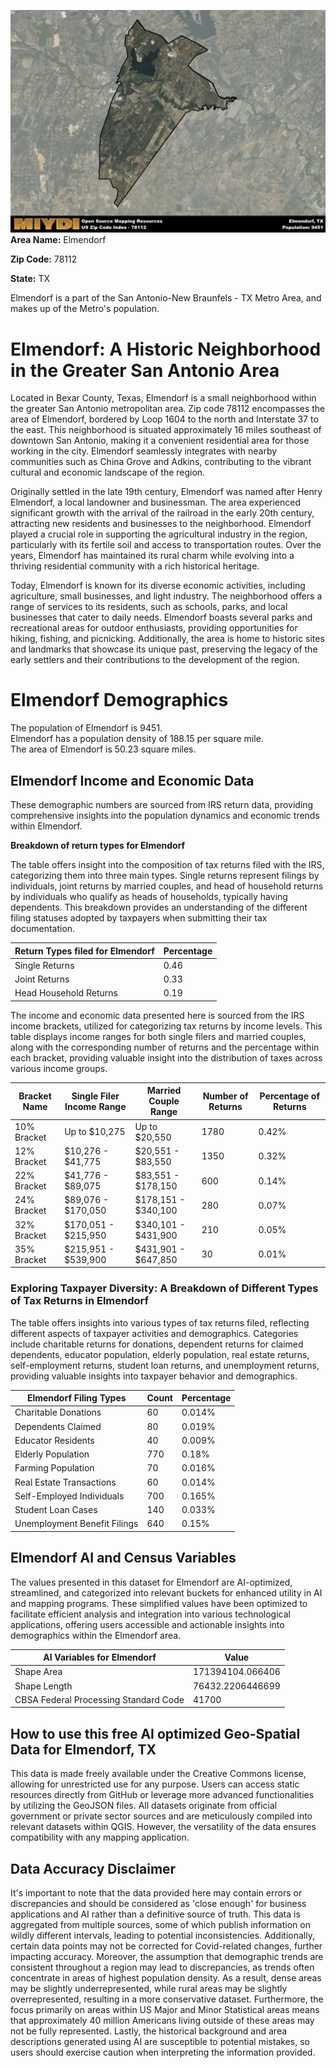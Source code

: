 ![Image Alt Text](../_images/78112.png)
**Area Name:** Elmendorf

**Zip Code:** 78112

**State:** TX

Elmendorf is a part of the San Antonio-New Braunfels - TX Metro Area, and makes up  of the Metro's population.  

# Elmendorf: A Historic Neighborhood in the Greater San Antonio Area

Located in Bexar County, Texas, Elmendorf is a small neighborhood within the greater San Antonio metropolitan area. Zip code 78112 encompasses the area of Elmendorf, bordered by Loop 1604 to the north and Interstate 37 to the east. This neighborhood is situated approximately 16 miles southeast of downtown San Antonio, making it a convenient residential area for those working in the city. Elmendorf seamlessly integrates with nearby communities such as China Grove and Adkins, contributing to the vibrant cultural and economic landscape of the region.

Originally settled in the late 19th century, Elmendorf was named after Henry Elmendorf, a local landowner and businessman. The area experienced significant growth with the arrival of the railroad in the early 20th century, attracting new residents and businesses to the neighborhood. Elmendorf played a crucial role in supporting the agricultural industry in the region, particularly with its fertile soil and access to transportation routes. Over the years, Elmendorf has maintained its rural charm while evolving into a thriving residential community with a rich historical heritage.

Today, Elmendorf is known for its diverse economic activities, including agriculture, small businesses, and light industry. The neighborhood offers a range of services to its residents, such as schools, parks, and local businesses that cater to daily needs. Elmendorf boasts several parks and recreational areas for outdoor enthusiasts, providing opportunities for hiking, fishing, and picnicking. Additionally, the area is home to historic sites and landmarks that showcase its unique past, preserving the legacy of the early settlers and their contributions to the development of the region.

# Elmendorf Demographics

The population of Elmendorf is 9451.  
Elmendorf has a population density of 188.15 per square mile.  
The area of Elmendorf is 50.23 square miles.  

## Elmendorf Income and Economic Data

These demographic numbers are sourced from IRS return data, providing comprehensive insights into the population dynamics and economic trends within Elmendorf.

**Breakdown of return types for Elmendorf**

The table offers insight into the composition of tax returns filed with the IRS, categorizing them into three main types. Single returns represent filings by individuals, joint returns by married couples, and head of household returns by individuals who qualify as heads of households, typically having dependents. This breakdown provides an understanding of the different filing statuses adopted by taxpayers when submitting their tax documentation.

| Return Types filed for Elmendorf                              | Percentage          |
|----------------------------------------------------------|---------------------|
| Single Returns                                            | 0.46 |
| Joint Returns                                             | 0.33 |
| Head Household Returns                                    | 0.19 |

The income and economic data presented here is sourced from the IRS income brackets, utilized for categorizing tax returns by income levels. This table displays income ranges for both single filers and married couples, along with the corresponding number of returns and the percentage within each bracket, providing valuable insight into the distribution of taxes across various income groups.

| Bracket Name       | Single Filer Income Range | Married Couple Range | Number of Returns | Percentage of Returns |
|--------------------|----------------------------|----------------------|-------------------|-----------------------|
| 10% Bracket        | Up to $10,275              | Up to $20,550        | 1780 | 0.42% |
| 12% Bracket        | $10,276 - $41,775          | $20,551 - $83,550    | 1350 | 0.32% |
| 22% Bracket        | $41,776 - $89,075          | $83,551 - $178,150   | 600 | 0.14% |
| 24% Bracket        | $89,076 - $170,050         | $178,151 - $340,100  | 280 | 0.07% |
| 32% Bracket        | $170,051 - $215,950        | $340,101 - $431,900  | 210 | 0.05% |
| 35% Bracket        | $215,951 - $539,900        | $431,901 - $647,850  | 30 | 0.01% |

### Exploring Taxpayer Diversity: A Breakdown of Different Types of Tax Returns in Elmendorf

The table offers insights into various types of tax returns filed, reflecting different aspects of taxpayer activities and demographics. Categories include charitable returns for donations, dependent returns for claimed dependents, educator population, elderly population, real estate returns, self-employment returns, student loan returns, and unemployment returns, providing valuable insights into taxpayer behavior and demographics.

| Elmendorf Filing Types                    | Count | Percentage |
|--------------------------------------|-------|------------|
| Charitable Donations                 | 60 | 0.014% |
| Dependents Claimed                   | 80 | 0.019% |
| Educator Residents                   | 40 | 0.009% |
| Elderly Population                   | 770 | 0.18% |
| Farming Population                   | 70 | 0.016% |
| Real Estate Transactions             | 60 | 0.014% |
| Self-Employed Individuals            | 700 | 0.165% |
| Student Loan Cases                   | 140 | 0.033% |
| Unemployment Benefit Filings         | 640 | 0.15% |

## Elmendorf AI and Census Variables

The values presented in this dataset for Elmendorf are AI-optimized, streamlined, and categorized into relevant buckets for enhanced utility in AI and mapping programs. These simplified values have been optimized to facilitate efficient analysis and integration into various technological applications, offering users accessible and actionable insights into demographics within the Elmendorf area.

| AI Variables for Elmendorf | Value |
|-------------|-------|
| Shape Area | 171394104.066406 |
| Shape Length | 76432.2206446699 |
| CBSA Federal Processing Standard Code | 41700 |

## How to use this free AI optimized Geo-Spatial Data for Elmendorf, TX

This data is made freely available under the Creative Commons license, allowing for unrestricted use for any purpose. Users can access static resources directly from GitHub or leverage more advanced functionalities by utilizing the GeoJSON files. All datasets originate from official government or private sector sources and are meticulously compiled into relevant datasets within QGIS. However, the versatility of the data ensures compatibility with any mapping application.

## Data Accuracy Disclaimer
It's important to note that the data provided here may contain errors or discrepancies and should be considered as 'close enough' for business applications and AI rather than a definitive source of truth. This data is aggregated from multiple sources, some of which publish information on wildly different intervals, leading to potential inconsistencies. Additionally, certain data points may not be corrected for Covid-related changes, further impacting accuracy. Moreover, the assumption that demographic trends are consistent throughout a region may lead to discrepancies, as trends often concentrate in areas of highest population density. As a result, dense areas may be slightly underrepresented, while rural areas may be slightly overrepresented, resulting in a more conservative dataset. Furthermore, the focus primarily on areas within US Major and Minor Statistical areas means that approximately 40 million Americans living outside of these areas may not be fully represented. Lastly, the historical background and area descriptions generated using AI are susceptible to potential mistakes, so users should exercise caution when interpreting the information provided.
